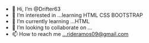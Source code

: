 - 👋 Hi, I’m @Drifter63
- 👀 I’m interested in ...learning HTML CSS BOOTSTRAP 
- 🌱 I’m currently learning ...HTML
- 💞️ I’m looking to collaborate on ...
- 📫 How to reach me ...rideramos09@gmail.com

<!---
Drifter63/Drifter63 is a ✨ special ✨ repository because its `README.md` (this file) appears on your GitHub profile.
You can click the Preview link to take a look at your changes.
--->
